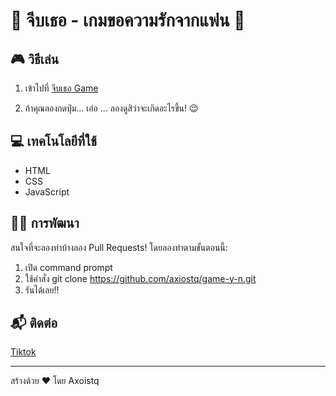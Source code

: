 # 💖 จีบเธอ - เกมขอความรักจากแฟน 💖
## 🎮 วิธีเล่น

1. เข้าไปที่ [จีบเธอ Game](http://127.0.0.1:5500/index.html)

4. ถ้าคุณลองกดปุ่ม... เอ่อ ... ลองดูสิว่าจะเกิดอะไรขึ้น! 😉

## 💻 เทคโนโลยีที่ใช้

- HTML
- CSS
- JavaScript
  
## 👨‍💻 การพัฒนา
สนใจที่จะลองทำบ้างลอง Pull Requests! โดยลองทำตามขั้นตอนนี้:
1. เปิด command prompt
2. ใช้คำสั่ง git clone https://github.com/axiostq/game-y-n.git
3. รันได้เลย!!


## 📬 ติดต่อ
[Tiktok](https://www.tiktok.com/@axiostq)


---

สร้างด้วย ❤️ โดย Axoistq
